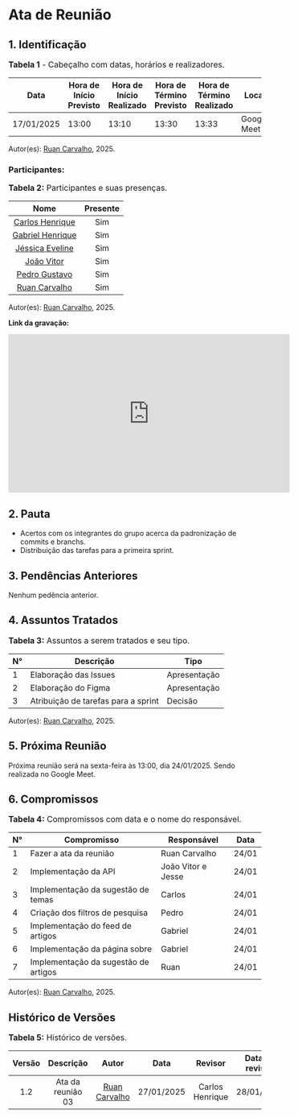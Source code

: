 # Ata de Reunião

## 1. Identificação

<font size="3"><p style="text-align: left">**Tabela 1** - Cabeçalho com datas, horários e realizadores.</p></font>

| Data       | Hora de Início Previsto | Hora de Início Realizado | Hora de Término Previsto | Hora de Término Realizado | Local       | Redator     | Revisor |
|------------|--------------------------|--------------------------|--------------------------|---------------------------|-------------|-------------|--------|
| 17/01/2025 | 13:00                    | 13:10                    | 13:30                    | 13:33                    | Google Meet | [Ruan Carvalho](https://github.com/Ruan-Carvalho) | Carlos Henrique |

Autor(es): [Ruan Carvalho](https://github.com/Ruan-Carvalho), 2025.

### Participantes: 

<font size="3"><p style="text-align: left">**Tabela 2:** Participantes e suas presenças.</p></font>

| Nome | Presente |
|:----------------:|:-:|
| [Carlos Henrique](https://github.com/carlinn1) |Sim|
| [Gabriel Henrique](https://github.com/GHenriqueLima) |Sim|
| [Jéssica Eveline](https://github.com/xzxjesse) |Sim|
| [João Vitor](https://github.com/Jauzimm) |Sim|
| [Pedro Gustavo](https://github.com/PedroGusta) |Sim|
| [Ruan Carvalho](https://github.com/Ruan-Carvalho) |Sim|

Autor(es): [Ruan Carvalho](https://github.com/Ruan-Carvalho), 2025.

**Link da gravação:** 

<iframe width="560" height="315" src="https://youtu.be/-zOEuQVXawc" title="YouTube video player" frameborder="0" allow="accelerometer; autoplay; clipboard-write; encrypted-media; gyroscope; picture-in-picture; web-share" referrerpolicy="strict-origin-when-cross-origin" allowfullscreen></iframe>

## 2. Pauta

* Acertos com os integrantes do grupo acerca da padronização de commits e branchs.
* Distribuição das tarefas para a primeira sprint.

## 3. Pendências Anteriores

Nenhum pedência anterior.

## 4. Assuntos Tratados

<font size="3"><p style="text-align: left">**Tabela 3:** Assuntos a serem tratados e seu tipo.</p></font>

| N° | Descrição | Tipo   |
|----|-----------|--------|
| 1  | Elaboração das Issues | Apresentação |
| 2  | Elaboração do Figma | Apresentação |
| 3  | Atribuição de tarefas para a sprint | Decisão |

Autor(es): [Ruan Carvalho](https://github.com/Ruan-Carvalho), 2025.

## 5. Próxima Reunião

Próxima reunião será na sexta-feira às 13:00, dia 24/01/2025. Sendo realizada no Google Meet. 

## 6. Compromissos

<font size="3"><p style="text-align: left">**Tabela 4:** Compromissos com data e o nome do responsável.</p></font>

| N° | Compromisso | Responsável | Data |
|----|-------------|-------------|------|
| 1  | Fazer a ata da reunião | Ruan Carvalho | 24/01 |
| 2  | Implementação da API | João Vitor e Jesse | 24/01 |
| 3  | Implementação da sugestão de temas | Carlos | 24/01 |
| 4  | Criação dos filtros de pesquisa | Pedro | 24/01 |
| 5  | Implementação do feed de artigos | Gabriel | 24/01 |
| 6  | Implementação da página sobre | Gabriel | 24/01 |
| 7  | Implementação da sugestão de artigos | Ruan | 24/01 |

Autor(es): [Ruan Carvalho](https://github.com/Ruan-Carvalho), 2025.

## Histórico de Versões

<font size="3"><p style="text-align: left">**Tabela 5:** Histórico de versões.</p></font>

| Versão |               Descrição                |   Autor    |    Data    |    Revisor     | Data de revisão |
| :----: | :------------------------------------: | :--------: | :--------: | :------------: | :-------------: |
|  1.2   | Ata da reunião 03 | [Ruan Carvalho](https://github.com/Ruan-Carvalho) | 27/01/2025 | Carlos Henrique | 28/01/2025 |
